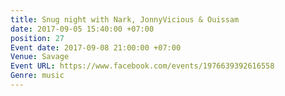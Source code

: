 ```yaml
---
title: Snug night with Nark, JonnyVicious & Ouissam
date: 2017-09-05 15:40:00 +07:00
position: 27
Event date: 2017-09-08 21:00:00 +07:00
Venue: Savage
Event URL: https://www.facebook.com/events/1976639392616558
Genre: music
---
```



